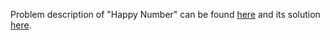 Problem description of "Happy Number" can be found [here](https://leetcode.com/problems/happy-number/) and its solution [here](https://github.com/aurimas13/LeetCode-HackerRank-MAANG/blob/main/LeetCode/Python%20Solutions/Happy%20Number/happy.py).